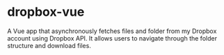 # dropbox-vue

A Vue app that asynchronously fetches files and folder from my Dropbox account using Dropbox API. It allows users to navigate through the folder structure and download files.
